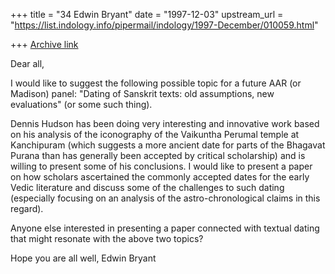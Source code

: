 +++
title = "34 Edwin Bryant"
date = "1997-12-03"
upstream_url = "https://list.indology.info/pipermail/indology/1997-December/010059.html"

+++
[Archive link](https://list.indology.info/pipermail/indology/1997-December/010059.html)

Dear all,

I would like to suggest the following possible topic for a future AAR (or
Madison) panel: "Dating of Sanskrit texts: old assumptions, new
evaluations" (or some such thing).

Dennis Hudson has been doing very interesting and innovative work
based on his analysis of the iconography of the Vaikuntha
Perumal temple at Kanchipuram (which suggests a more ancient date for
parts of the Bhagavat Purana than has generally been accepted by critical
scholarship) and is willing to present some of his conclusions.  I would
like to present a paper on how scholars ascertained the commonly accepted
dates for the early Vedic literature and discuss some of the challenges
to such dating (especially focusing on an analysis of the
astro-chronological claims in this regard).

Anyone else interested in presenting a paper connected with textual dating
that might resonate with the above two topics?

Hope you are all well,   Edwin Bryant



